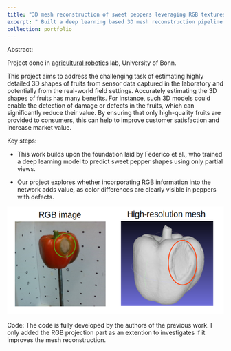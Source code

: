 ```yaml
---
title: "3D mesh reconstruction of sweet peppers leveraging RGB textures"
excerpt: " Built a deep learning based 3D mesh reconstruction pipeline that uses color information in addition to point cloud to reconstruct meshes  <br/><img src='/images/mesh_project_title.png'>"
collection: portfolio
---
```

Abstract:

Project done in [agricultural robotics](https://agrobotics.uni-bonn.de/) lab, University of Bonn.

This project aims to address the challenging task of estimating highly detailed 3D shapes of fruits from sensor data captured in the laboratory and potentially
from the real-world field settings. Accurately estimating the 3D shapes of fruits has many benefits. For instance, such 3D models could enable the detection of damage or defects in the fruits, which can significantly reduce their value. By ensuring that only high-quality fruits are provided to consumers, this can help to improve customer
satisfaction and increase market value.

Key steps:

- This work builds upon the foundation laid by Federico et al., who trained a deep learning model to predict sweet pepper shapes using only partial views.

* Our project explores whether incorporating RGB information into the network adds value, as color differences are clearly visible in peppers with defects.

![pepper_mesh](/images/mesh_reconstruction.png)

Code:
The code is fully developed by the authors of the previous work. I only added the RGB projection part as an extention to investigates if it improves the mesh reconstruction.

